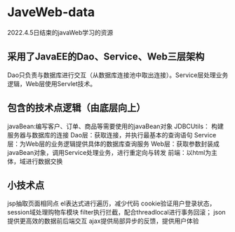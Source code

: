 # JaveWeb-data
2022.4.5日结束的javaWeb学习的资源

## 采用了JavaEE的Dao、Service、Web三层架构
Dao只负责与数据库进行交互（从数据库连接池中取出连接）。Service层处理业务逻辑，Web层使用Servlet技术。
## 包含的技术点逻辑（由底层向上）
javaBean:编写客户、订单、商品等需要使用的javaBean对象
JDBCUtils： 构建服务器与数据库的连接
Dao层：获取连接，并执行最基本的查询语句
Service层：为Web层的业务逻辑提供具体的数据库查询服务
Web层：获取参数封装成javaBean对象，调用Service处理业务，进行重定向与转发
前端：以html为主体，域进行数据交换
## 小技术点
jsp抽取页面相同点
el表达式进行遍历，减少代码
cookie验证用户登录状态，session域处理购物车模块
filter执行拦截，配合threadlocal进行事务回滚；
json提供更高效的数据前后端交互
ajax提供局部异步的反馈，提供用户体验
